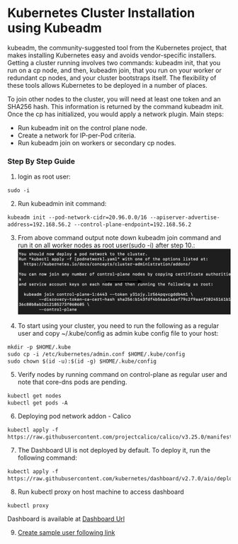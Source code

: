 # Kubernetes Cluster Installation using Kubeadm

<p>kubeadm, the community-suggested tool from the Kubernetes project, that makes installing Kubernetes easy and avoids vendor-specific installers. Getting a cluster running involves two commands: kubeadm init, that you run on a cp node, and then, kubeadm join, that you run on your worker or redundant cp nodes, and your cluster bootstraps itself. The flexibility of these tools allows Kubernetes to be deployed in a number of places.

To join other nodes to the cluster, you will need at least one token and an SHA256 hash. This information is returned by the command kubeadm init. Once the cp has initialized, you would apply a network plugin. Main steps:

- Run kubeadm init on the control plane node.
- Create a network for IP-per-Pod criteria.
- Run kubeadm join on workers or secondary cp nodes.</p>

### Step By Step Guide

1. login as root user:
 <pre><code>sudo -i</code></pre>

2. Run kubeadmin init command:
 <pre><code>kubeadm init --pod-network-cidr=20.96.0.0/16 --apiserver-advertise-address=192.168.56.2 --control-plane-endpoint=192.168.56.2</code></pre>

3. From above command output note down kubeadm join command and run it on all worker nodes as root user(sudo -i) after step 10.: 
 ![kubeadm init output](../images/kubeadm-init.png)


4. To start using your cluster, you need to run the following as a regular user and copy ~/.kube/config as admin kube config file to your host:
<pre><code>mkdir -p $HOME/.kube
sudo cp -i /etc/kubernetes/admin.conf $HOME/.kube/config
sudo chown $(id -u):$(id -g) $HOME/.kube/config</code></pre>

5. Verify nodes by running command on control-plane as regular user and note that core-dns pods are pending.
<pre><code>kubectl get nodes
kubectl get pods -A</code></pre>

6. Deploying pod network addon - Calico
<pre><code>kubectl apply -f https://raw.githubusercontent.com/projectcalico/calico/v3.25.0/manifests/calico.yaml</code></pre>

7. The Dashboard UI is not deployed by default. To deploy it, run the following command:
<pre><code>kubectl apply -f https://raw.githubusercontent.com/kubernetes/dashboard/v2.7.0/aio/deploy/recommended.yaml</code></pre>

8. Run kubectl proxy on host machine to access dashboard
<pre><code>kubectl proxy</code></pre>

Dashboard is available at [Dashboard Url](http://localhost:8001/api/v1/namespaces/kubernetes-dashboard/services/https:kubernetes-dashboard:/proxy/)

9. [Create sample user following link](https://github.com/kubernetes/dashboard/blob/master/docs/user/access-control/creating-sample-user.md)



